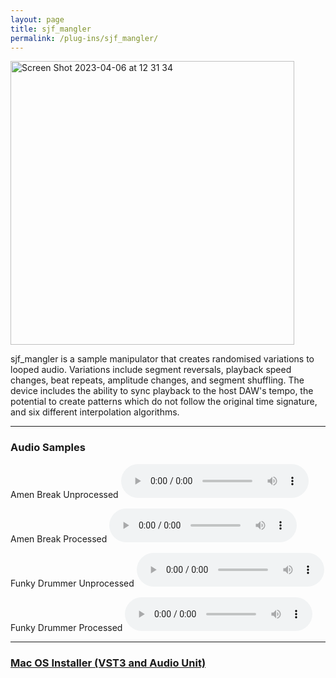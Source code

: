 ```yaml
---
layout: page
title: sjf_mangler
permalink: /plug-ins/sjf_mangler/
---
```

<img width="454" alt="Screen Shot 2023-04-06 at 12 31 34" src="https://user-images.githubusercontent.com/12850558/230364601-a87b34b5-8e3a-4db9-b677-1b04cfa8411b.png">


sjf_mangler is a sample manipulator that creates randomised variations to looped audio.
Variations include segment reversals, playback speed changes, beat repeats, amplitude changes, and segment shuffling.
The device includes the ability to sync playback to the host DAW's tempo, the potential to create patterns which do not follow the original time signature, and six different interpolation algorithms.

---


### Audio Samples
Amen Break Unprocessed
<audio controls>
<source src="/MP3s/amen160.mp3" type="audio/mp3">
</audio>

Amen Break Processed
<audio controls>
<source src="/MP3s/amenMangled160.mp3" type="audio/mp3">
</audio>

Funky Drummer Unprocessed
<audio controls>
<source src="/MP3s/funkyDummer160.mp3" type="audio/mp3">
</audio>

Funky Drummer Processed
<audio controls>
<source src="/MP3s/funkyDummerMangled160.mp3" type="audio/mp3">
</audio>


---


### [Mac OS Installer (VST3 and Audio Unit)](https://drive.google.com/file/d/14Iy_7cFs2v5jcrPGv6tPIVSDTWhhBDYd/view?usp=sharing)
